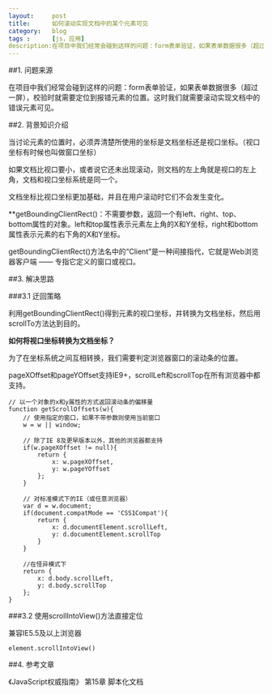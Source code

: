 ```yaml
---
layout:     post
title:      如何滚动实现文档中的某个元素可见
category:   blog
tags :      [js，应用]
description:在项目中我们经常会碰到这样的问题：form表单验证，如果表单数据很多（超过一屏），校验时就需要定位到报错元素的位置。这时我们就需要滚动实现文档中的错误元素可见。
---
```


##1. 问题来源

在项目中我们经常会碰到这样的问题：form表单验证，如果表单数据很多（超过一屏），校验时就需要定位到报错元素的位置。这时我们就需要滚动实现文档中的错误元素可见。

##2. 背景知识介绍

当讨论元素的位置时，必须弄清楚所使用的坐标是文档坐标还是视口坐标。（视口坐标有时候也叫做窗口坐标）

如果文档比视口要小，或者说它还未出现滚动，则文档的左上角就是视口的左上角，文档和视口坐标系统是同一个。

文档坐标比视口坐标更加基础，并且在用户滚动时它们不会发生变化。

**getBoundingClientRect()：不需要参数，返回一个有left、right、top、bottom属性的对象。left和top属性表示元素左上角的X和Y坐标，right和bottom属性表示元素的右下角的X和Y坐标。

getBoundingClientRect()方法名中的“Client”是一种间接指代，它就是Web浏览器客户端 —— 专指它定义的窗口或视口。

##3. 解决思路

###3.1 迂回策略

利用getBoundingClientRect()得到元素的视口坐标，并转换为文档坐标，然后用scrollTo方法达到目的。

**如何将视口坐标转换为文档坐标？**

为了在坐标系统之间互相转换，我们需要判定浏览器窗口的滚动条的位置。

pageXOffset和pageYOffset支持IE9+，scrollLeft和scrollTop在所有浏览器中都支持。
	
	// 以一个对象的x和y属性的方式返回滚动条的偏移量
	function getScrollOffsets(w){
		// 使用指定的窗口，如果不带参数则使用当前窗口
		w = w || window;
		
		// 除了IE 8及更早版本以外，其他的浏览器都支持
		if(w.pageXOffset != null){
			return {
				x: w.pageXOffset,
				y: w.pageYOffset
			};
		}
		
		// 对标准模式下的IE（或任意浏览器）
		var d = w.document;
		if(document.compatMode == 'CSS1Compat'){
			return {
				x: d.documentElement.scrollLeft,
				y: d.documentElement.scrollTop
			}
		}
		
		//在怪异模式下
		return {
			x: d.body.scrollLeft,
			y: d.body.scrollTop
		};
	}



###3.2 使用scrollIntoView()方法直接定位

兼容IE5.5及以上浏览器

	element.scrollIntoView()

##4. 参考文章

《JavaScript权威指南》 第15章 脚本化文档



















